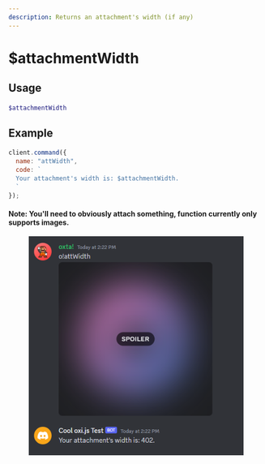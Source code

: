 ```yaml
---
description: Returns an attachment's width (if any)
---
```


# $attachmentWidth

## Usage

```php
$attachmentWidth
```

## Example

```javascript
client.command({
  name: "attWidth",
  code: `
  Your attachment's width is: $attachmentWidth.
  `
});
```

#### Note: You'll need to obviously attach something, function currently only supports images.

<div align="left" data-full-width="false">

<figure><img src="../../.gitbook/assets/exAttWidth.png" alt=""><figcaption></figcaption></figure>

</div>
